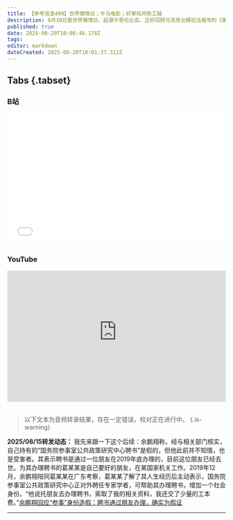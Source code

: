 ```yaml
---
title: 【参考信息490】世界懒惰日；牛马电影；好莱坞开除工贼
description: 8月10日是世界懒惰日，起源于哥伦比亚，正好回顾马克思女婿拉法格写的《懒惰权》；牛马电影多了，但“牛马”不想去照镜子。美国编剧工会开除朴赞郁等三名“工贼”。躺平胜地鹤岗有百万元级别的高档楼盘了；中公教育退款难，1.7万每年退1000，要17年。包头市委讲师团第二次引进高层次和紧缺急需专业人才，第二次设置同一萝卜岗。广东省传统文化促进会切割假院士阮少平，其永久荣誉会长余鹏翔号称“国务院参事”，也是假的。
published: true
date: 2025-08-20T10:08:46.178Z
tags: 
editor: markdown
dateCreated: 2025-08-20T10:01:37.312Z
---
```


## Tabs {.tabset}
### B站
<div style="position: relative; padding: 30% 45%;">
<iframe style="position: absolute; width: 100%; height: 100%; left: 0; top: 0;" src="//player.bilibili.com/player.html?&bvid=BV1qDbVzoEcC&page=1&as_wide=1&high_quality=1&danmaku=1&autoplay=0" scrolling="no" border="0" frameborder="no" framespacing="0" allowfullscreen="true"></iframe>
</div>

### YouTube
<div style="position: relative; padding: 30% 45%;">
<iframe style="position: absolute; top: 0; left: 0; width: 100%; height: 100%;" src="https://www.youtube-nocookie.com/embed/YouTubeVID" title="YouTube video player" frameborder="0" allow="accelerometer; autoplay; clipboard-write; encrypted-media; gyroscope; picture-in-picture" allowfullscreen></iframe>
</div>

## 

> 以下文本为音频转录结果，存在一定错误，校对正在进行中。
{.is-warning}

**2025/08/15转发动态：** 我先来跟一下这个后续：余鹏翔称，经与相关部门核实，自己持有的“国务院参事室公共政策研究中心聘书”是假的，但他此前并不知情，也是受害者。其表示聘书是通过一位朋友在2019年底办理的，目前这位朋友已经去世。为其办理聘书的葛某某是自己要好的朋友，在某国家机关工作。2019年12月，余鹏翔陪同葛某某在广东考察，葛某某了解了其人生经历后主动表示，国务院参事室公共政策研究中心正对外聘任专家学者，可帮助其办理聘书，增加一个社会身份。“他说托朋友去办理聘书，索取了我的相关资料，我还交了少量的工本费。”[余鹏翔回应“参事”身份造假：聘书通过朋友办理，确实为假证](https://www.thepaper.cn/newsDetail_forward_31394922)

---